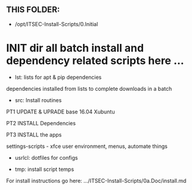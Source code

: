 ## THIS FOLDER: 
- /opt/ITSEC-Install-Scripts/0.Initial

# INIT dir all batch install and dependency related scripts here ...

- lst: lists for apt & pip dependencies

dependencies installed from lists to complete downloads in a batch

- src: Install routines

PT1 UPDATE & UPRADE base 16.04 Xubuntu

PT2 INSTALL Dependencies

PT3 INSTALL the apps

settings-scripts - xfce user environment, menus, automate things

- usrlcl: dotfiles for configs

- tmp:  install script temps

For install instructions go here: 
.../ITSEC-Install-Scripts/0a.Doc/install.md